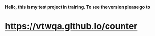 
**Hello, this is my test project in training. To see the version please go to**
# https://vtwqa.github.io/counter

